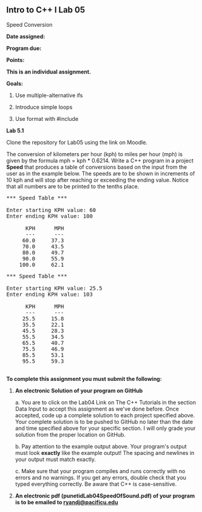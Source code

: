 ## Intro to C++ I Lab 05

Speed Conversion

**Date assigned:** 

**Program due:**

**Points:** 

**This is an individual assignment.**

**Goals:**

1.  Use multiple-alternative ifs

2.  Introduce simple loops

3.  Use format with #include <iomanip>

**Lab 5.1**

Clone the repository for Lab05 using the link on Moodle.

The conversion of kilometers per hour (kph) to miles per hour (mph) is
given by the formula mph = kph \* 0.6214. Write a C++ program in a
project **Speed** that produces a table of conversions based on the
input from the user as in the example below. The speeds are to be shown
in increments of 10 kph and will stop after reaching or exceeding the
ending value. Notice that all numbers are to be printed to the tenths
place.

<pre>
*** Speed Table ***

Enter starting KPH value: 60
Enter ending KPH value: 100

      KPH      MPH
      ---      ---
     60.0     37.3
     70.0     43.5
     80.0     49.7
     90.0     55.9
    100.0     62.1
</pre>

<pre>
*** Speed Table ***

Enter starting KPH value: 25.5
Enter ending KPH value: 103

      KPH      MPH
      ---      ---
     25.5     15.8
     35.5     22.1
     45.5     28.3
     55.5     34.5
     65.5     40.7
     75.5     46.9
     85.5     53.1
     95.5     59.3

</pre>
**To complete this assignment you must submit the following:**

1.  **An electronic Solution of your program on GitHub**

    a.  You are to click on the Lab04 Link on The C++ Tutorials in the section Data Input to accept this
        assignment as we've done before. Once accepted, code up a
        complete solution to each project specified above. Your
        complete solution is to be pushed to GitHub no later than the
        date and time specified above for your specific section. I will
        only grade your solution from the proper location on GitHub.

    b.  Pay attention to the example output above. Your program's output
        must look **exactly** like the example output! The spacing and
        newlines in your output must match exactly.

    c.  Make sure that your program compiles and runs correctly with no
        errors and no warnings. If you get any errors, double check that
        you typed everything correctly. Be aware that C++ is
        case-sensitive.

2.  **An electronic pdf (punetidLab04SpeedOfSound.pdf) 
of your program is to be emailed to ryandj@pacificu.edu**
